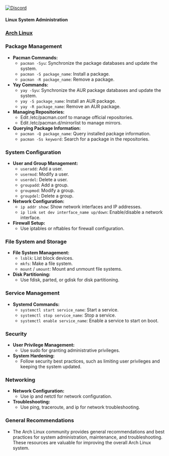 [![Discord](https://img.shields.io/discord/1193946747878260767?color=blue&label=Discord&logo=discord&logoColor=white)](https://discord.gg/KmAkuNyr)

#### Linux System Administration

### [Arch Linux](https://archlinux.org/)

### Package Management
- **Pacman Commands:**
  - `pacman -Syu`: Synchronize the package databases and update the system.
  - `pacman -S package_name`: Install a package.
  - `pacman -R package_name`: Remove a package.
- **Yay Commands:**
  - `yay -Syu`: Synchronize the AUR package databases and update the system.
  - `yay -S package_name`: Install an AUR package.
  - `yay -R package_name`: Remove an AUR package.
- **Managing Repositories:**
  - Edit /etc/pacman.conf to manage official repositories.
  - Edit /etc/pacman.d/mirrorlist to manage mirrors.
- **Querying Package Information:**
  - `pacman -Q package_name`: Query installed package information.
  - `pacman -Ss keyword`: Search for a package in the repositories.

### System Configuration
- **User and Group Management:**
  - `useradd`: Add a user.
  - `usermod`: Modify a user.
  - `userdel`: Delete a user.
  - `groupadd`: Add a group.
  - `groupmod`: Modify a group.
  - `groupdel`: Delete a group.
- **Network Configuration:**
  - `ip addr show`: Show network interfaces and IP addresses.
  - `ip link set dev interface_name up/down`: Enable/disable a network interface.
- **Firewall Setup:**
  - Use iptables or nftables for firewall configuration.

### File System and Storage
- **File System Management:**
  - `lsblk`: List block devices.
  - `mkfs`: Make a file system.
  - `mount` / `umount`: Mount and unmount file systems.
- **Disk Partitioning:**
  - Use fdisk, parted, or gdisk for disk partitioning.

### Service Management
- **Systemd Commands:**
  - `systemctl start service_name`: Start a service.
  - `systemctl stop service_name`: Stop a service.
  - `systemctl enable service_name`: Enable a service to start on boot.

### Security
- **User Privilege Management:**
  - Use sudo for granting administrative privileges.
- **System Hardening:**
  - Follow security best practices, such as limiting user privileges and keeping the system updated.

### Networking
- **Network Configuration:**
  - Use ip and netctl for network configuration.
- **Troubleshooting:**
  - Use ping, traceroute, and ip for network troubleshooting.

### General Recommendations
- The Arch Linux community provides general recommendations and best practices for system administration, maintenance, and troubleshooting. These resources are valuable for improving the overall Arch Linux system.

